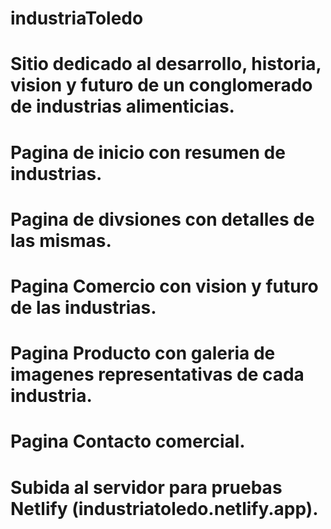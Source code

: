 # industriaToledo
# Sitio dedicado al desarrollo, historia, vision y futuro de un conglomerado de industrias alimenticias.
# Pagina de inicio con resumen de industrias.
# Pagina de divsiones con detalles de las mismas.
# Pagina Comercio con vision y futuro de las industrias.
# Pagina Producto con galeria de imagenes representativas de cada industria.
# Pagina Contacto comercial.
# Subida al servidor para pruebas Netlify (industriatoledo.netlify.app).



